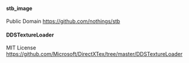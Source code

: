

#### stb_image
Public Domain
https://github.com/nothings/stb

#### DDSTextureLoader
MIT License
https://github.com/Microsoft/DirectXTex/tree/master/DDSTextureLoader

